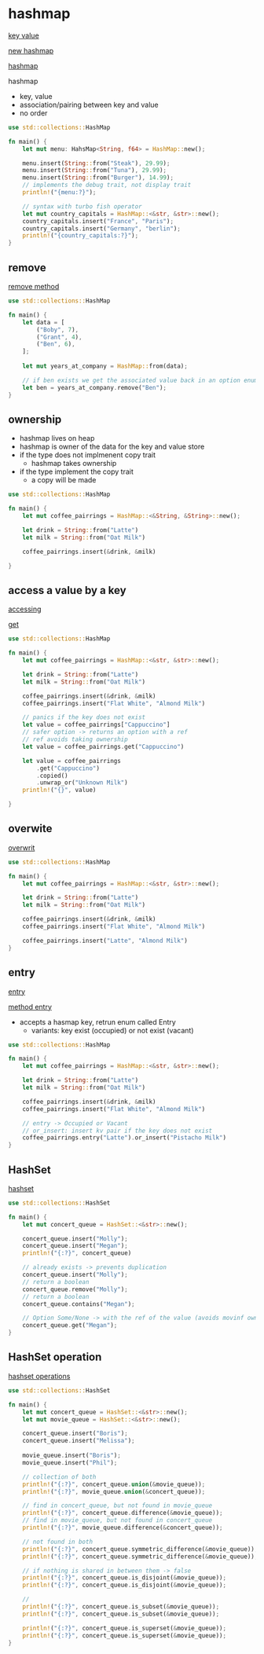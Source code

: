 # hashmap

[key value](https://doc.rust-lang.org/book/ch08-03-hash-maps.html#storing-keys-with-associated-values-in-hash-maps)

[new hashmap](https://doc.rust-lang.org/book/ch08-03-hash-maps.html#creating-a-new-hash-map)

[hashmap](https://doc.rust-lang.org/std/collections/struct.HashMap.html#method.new)

hashmap
- key, value
- association/pairing between key and value
- no order

```rust
use std::collections::HashMap

fn main() {
    let mut menu: HahsMap<String, f64> = HashMap::new();

    menu.insert(String::from("Steak"), 29.99);
    menu.insert(String::from("Tuna"), 29.99);
    menu.insert(String::from("Burger"), 14.99);
    // implements the debug trait, not display trait
    println!("{menu:?}");

    // syntax with turbo fish operator
    let mut country_capitals = HashMap::<&str, &str>::new();
    country_capitals.insert("France", "Paris");
    country_capitals.insert("Germany", "berlin");
    println!("{country_capitals:?}");
}
```

## remove

[remove method](https://doc.rust-lang.org/std/collections/struct.HashMap.html#method.remove)


```rust
use std::collections::HashMap

fn main() {
    let data = [
        ("Boby", 7),
        ("Grant", 4),
        ("Ben", 6),
    ];
    
    let mut years_at_company = HashMap::from(data);

    // if ben exists we get the associated value back in an option enum
    let ben = years_at_company.remove("Ben");
}
```

## ownership

- hashmap lives on heap
- hashmap is owner of the data for the key and value store
- if the type does not implmenent copy trait
    - hashmap takes ownership
- if the type implement the copy trait
    - a copy will be made

```rust
use std::collections::HashMap

fn main() {
    let mut coffee_pairrings = HashMap::<&String, &String>::new();

    let drink = String::from("Latte")
    let milk = String::from("Oat Milk")

    coffee_pairrings.insert(&drink, &milk)

}
```

## access a value by a key

[accessing](https://doc.rust-lang.org/book/ch08-03-hash-maps.html#accessing-values-in-a-hash-map)

[get](https://doc.rust-lang.org/std/collections/struct.HashMap.html#method.get)

```rust
use std::collections::HashMap

fn main() {
    let mut coffee_pairrings = HashMap::<&str, &str>::new();

    let drink = String::from("Latte")
    let milk = String::from("Oat Milk")

    coffee_pairrings.insert(&drink, &milk)
    coffee_pairrings.insert("Flat White", "Almond Milk")

    // panics if the key does not exist
    let value = coffee_pairrings["Cappuccino"]
    // safer option -> returns an option with a ref
    // ref avoids taking ownership
    let value = coffee_pairrings.get("Cappuccino")

    let value = coffee_pairrings
        .get("Cappuccino")
        .copied()
        .unwrap_or("Unknown Milk")
    println!("{}", value)

}
```

## overwite

[overwrit](https://doc.rust-lang.org/book/ch08-03-hash-maps.html#overwriting-a-value)

```rust
use std::collections::HashMap

fn main() {
    let mut coffee_pairrings = HashMap::<&str, &str>::new();

    let drink = String::from("Latte")
    let milk = String::from("Oat Milk")

    coffee_pairrings.insert(&drink, &milk)
    coffee_pairrings.insert("Flat White", "Almond Milk")

    coffee_pairrings.insert("Latte", "Almond Milk")
}
```

## entry

[entry](https://doc.rust-lang.org/book/ch08-03-hash-maps.html#adding-a-key-and-value-only-if-a-key-isnt-present)

[method entry](https://doc.rust-lang.org/std/collections/struct.HashMap.html#method.entry)

- accepts a hasmap key, retrun enum called Entry
    - variants: key exist (occupied) or not exist (vacant)


```rust
use std::collections::HashMap

fn main() {
    let mut coffee_pairrings = HashMap::<&str, &str>::new();

    let drink = String::from("Latte")
    let milk = String::from("Oat Milk")

    coffee_pairrings.insert(&drink, &milk)
    coffee_pairrings.insert("Flat White", "Almond Milk")

    // entry -> Occupied or Vacant
    // or_insert: insert kv pair if the key does not exist
    coffee_pairrings.entry("Latte").or_insert("Pistacho Milk")
}
```

## HashSet

[hashset](https://doc.rust-lang.org/std/collections/struct.HashSet.html)

```rust
use std::collections::HashSet

fn main() {
    let mut concert_queue = HashSet::<&str>::new();

    concert_queue.insert("Molly");    
    concert_queue.insert("Megan");    
    println!("{:?}", concert_queue)

    // already exists -> prevents duplication
    concert_queue.insert("Molly");
    // return a boolean
    concert_queue.remove("Molly");
    // return a boolean
    concert_queue.contains("Megan");

    // Option Some/None -> with the ref of the value (avoids movinf ownership)
    concert_queue.get("Megan");   
}
```

## HashSet operation

[hashset operations](https://doc.rust-lang.org/std/collections/struct.HashSet.html)


```rust
use std::collections::HashSet

fn main() {
    let mut concert_queue = HashSet::<&str>::new();
    let mut movie_queue = HashSet::<&str>::new();

    concert_queue.insert("Boris");   
    concert_queue.insert("Melissa");
    
    movie_queue.insert("Boris");
    movie_queue.insert("Phil");

    // collection of both
    println!("{:?}", concert_queue.union(&movie_queue));
    println!("{:?}", movie_queue.union(&concert_queue));

    // find in concert_queue, but not found in movie_queue
    println!("{:?}", concert_queue.difference(&movie_queue));
    // find in movie_queue, but not found in concert_queue
    println!("{:?}", movie_queue.difference(&concert_queue));

    // not found in both
    println!("{:?}", concert_queue.symmetric_difference(&movie_queue));
    println!("{:?}", concert_queue.symmetric_difference(&movie_queue));

    // if nothing is shared in between them -> false
    println!("{:?}", concert_queue.is_disjoint(&movie_queue));
    println!("{:?}", concert_queue.is_disjoint(&movie_queue));

    // 
    println!("{:?}", concert_queue.is_subset(&movie_queue));
    println!("{:?}", concert_queue.is_subset(&movie_queue));

    println!("{:?}", concert_queue.is_superset(&movie_queue));
    println!("{:?}", concert_queue.is_superset(&movie_queue));
}
```